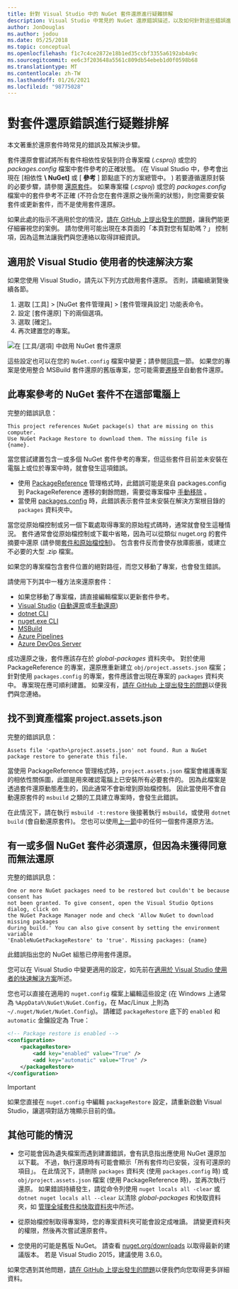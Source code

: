 ```yaml
---
title: 針對 Visual Studio 中的 NuGet 套件還原進行疑難排解
description: Visual Studio 中常見的 NuGet 還原錯誤描述，以及如何針對這些錯誤進行疑難排解。
author: JonDouglas
ms.author: jodou
ms.date: 05/25/2018
ms.topic: conceptual
ms.openlocfilehash: f1c7c4ce2872e18b1ed35ccbf3355a6192ab4a9c
ms.sourcegitcommit: ee6c3f203648a5561c809db54ebeb1d0f0598b68
ms.translationtype: MT
ms.contentlocale: zh-TW
ms.lasthandoff: 01/26/2021
ms.locfileid: "98775028"
---
```

# <a name="troubleshooting-package-restore-errors"></a>對套件還原錯誤進行疑難排解

本文著重於還原套件時常見的錯誤及其解決步驟。 

套件還原會嘗試將所有套件相依性安裝到符合專案檔 (*.csproj*) 或您的 *packages.config* 檔案中套件參考的正確狀態。  (在 Visual Studio 中，參考會出現在 [相依性 **\ NuGet]** 或 [ **參考** ] 節點底下的方案總管中。 ) 若要遵循還原封裝的必要步驟，請參閱 [還原套件](../consume-packages/package-restore.md#restore-packages)。 如果專案檔 (*.csproj*) 或您的 *packages.config* 檔案中的套件參考不正確 (不符合您在套件還原之後所需的狀態)，則您需要安裝套件或更新套件，而不是使用套件還原。

如果此處的指示不適用於您的情況，[請在 GitHub 上提出發生的問題](https://github.com/NuGet/docs.microsoft.com-nuget/issues)，讓我們能更仔細審視您的案例。 請勿使用可能出現在本頁面的「本頁對您有幫助嗎？」 控制項，因為這無法讓我們與您連絡以取得詳細資訊。

## <a name="quick-solution-for-visual-studio-users"></a>適用於 Visual Studio 使用者的快速解決方案

如果您使用 Visual Studio，請先以下列方式啟用套件還原。 否則，請繼續瀏覽後續各節。

1. 選取 [工具] > [NuGet 套件管理員] > [套件管理員設定] 功能表命令。
1. 設定 [套件還原] 下的兩個選項。
1. 選取 [確定]。
1. 再次建置您的專案。

![在 [工具/選項] 中啟用 NuGet 套件還原](../consume-packages/media/restore-01-autorestoreoptions.png)

這些設定也可以在您的 `NuGet.config` 檔案中變更；請參閱[同意](#consent)一節。 如果您的專案是使用整合 MSBuild 套件還原的舊版專案，您可能需要[遷移](package-restore.md#migrate-to-automatic-package-restore-visual-studio)至自動套件還原。

<a name="missing"></a>

## <a name="this-project-references-nuget-packages-that-are-missing-on-this-computer"></a>此專案參考的 NuGet 套件不在這部電腦上

完整的錯誤訊息：

```output
This project references NuGet package(s) that are missing on this computer.
Use NuGet Package Restore to download them. The missing file is {name}.
```

當您嘗試建置包含一或多個 NuGet 套件參考的專案，但這些套件目前並未安裝在電腦上或位於專案中時，就會發生這項錯誤。

- 使用 [PackageReference](package-references-in-project-files.md) 管理格式時，此錯誤可能是來自 packages.config 到 PackageReference 遷移的剩餘問題，需要從專案檔中 [手動移除](../resources/NuGet-FAQ.md#working-with-packages) 。
- 當使用 [packages.config](../reference/packages-config.md) 時，此錯誤表示套件並未安裝在解決方案根目錄的 `packages` 資料夾中。

當您從原始檔控制或另一個下載處取得專案的原始程式碼時，通常就會發生這種情況。 套件通常會從原始檔控制或下載中省略，因為可以從類似 nuget.org 的套件摘要中還原 (請參閱[套件和原始檔控制](Packages-and-Source-Control.md))。 包含套件反而會使存放庫膨脹，或建立不必要的大型 .zip 檔案。

如果您的專案檔包含套件位置的絕對路徑，而您又移動了專案，也會發生錯誤。

請使用下列其中一種方法來還原套件：

- 如果您移動了專案檔，請直接編輯檔案以更新套件參考。
- [Visual Studio](package-restore.md#restore-using-visual-studio) ([自動還原](package-restore.md#restore-packages-automatically-using-visual-studio)或[手動還原](package-restore.md#restore-packages-manually-using-visual-studio))
- [dotnet CLI](package-restore.md#restore-using-the-dotnet-cli)
- [nuget.exe CLI](package-restore.md#restore-using-the-nugetexe-cli)
- [MSBuild](package-restore.md#restore-using-msbuild)
- [Azure Pipelines](package-restore.md#restore-using-azure-pipelines)
- [Azure DevOps Server](package-restore.md#restore-using-azure-devops-server)

成功還原之後，套件應該存在於 *global-packages* 資料夾中。 對於使用 PackageReference 的專案，還原應重新建立 `obj/project.assets.json` 檔案；針對使用 `packages.config` 的專案，套件應該會出現在專案的 `packages` 資料夾中。 專案現在應可順利建置。 如果沒有，[請在 GitHub 上提出發生的問題](https://github.com/NuGet/docs.microsoft.com-nuget/issues)以便我們與您連絡。

<a name="assets"></a>

## <a name="assets-file-projectassetsjson-not-found"></a>找不到資產檔案 project.assets.json

完整的錯誤訊息：

```output
Assets file '<path>\project.assets.json' not found. Run a NuGet package restore to generate this file.
```

當使用 PackageReference 管理格式時，`project.assets.json` 檔案會維護專案的相依性關係圖，此圖是用來確認電腦上已安裝所有必要套件的。 因為此檔案是透過套件還原動態產生的，因此通常不會新增到原始檔控制。 因此當使用不會自動還原套件的 `msbuild` 之類的工具建立專案時，會發生此錯誤。

在此情況下，請在執行 `msbuild -t:restore` 後接著執行 `msbuild`，或使用 `dotnet build` (會自動還原套件)。 您也可以使用[上一節](#missing)中的任何一個套件還原方法。

<a name="consent"></a>

## <a name="one-or-more-nuget-packages-need-to-be-restored-but-couldnt-be-because-consent-has-not-been-granted"></a>有一或多個 NuGet 套件必須還原，但因為未獲得同意而無法還原

完整的錯誤訊息：

```output
One or more NuGet packages need to be restored but couldn't be because consent has
not been granted. To give consent, open the Visual Studio Options dialog, click on
the NuGet Package Manager node and check 'Allow NuGet to download missing packages
during build.' You can also give consent by setting the environment variable
'EnableNuGetPackageRestore' to 'true'. Missing packages: {name}
```

此錯誤指出您的 NuGet 組態已停用套件還原。

您可以在 Visual Studio 中變更適用的設定，如先前在[適用於 Visual Studio 使用者的快速解決方案](#quick-solution-for-visual-studio-users)所述。

您也可以直接在適用的 `nuget.config` 檔案上編輯這些設定 (在 Windows 上通常為 `%AppData%\NuGet\NuGet.Config`，在 Mac/Linux 上則為 `~/.nuget/NuGet/NuGet.Config`)。 請確認 `packageRestore` 底下的 `enabled` 和 `automatic` 金鑰設定為 True：

```xml
<!-- Package restore is enabled -->
<configuration>
    <packageRestore>
        <add key="enabled" value="True" />
        <add key="automatic" value="True" />
    </packageRestore>
</configuration>
```

> [!Important]
> 如果您直接在 `nuget.config` 中編輯 `packageRestore` 設定，請重新啟動 Visual Studio，讓選項對話方塊顯示目前的值。

## <a name="other-potential-conditions"></a>其他可能的情況

- 您可能會因為遺失檔案而遇到建置錯誤，會有訊息指出應使用 NuGet 還原加以下載。 不過，執行還原時有可能會顯示「所有套件均已安裝，沒有可還原的項目」。 在此情況下，請刪除 `packages` 資料夾 (使用 `packages.config` 時) 或 `obj/project.assets.json` 檔案 (使用 PackageReference 時)，並再次執行還原。 如果錯誤持續發生，請從命令列使用 `nuget locals all -clear` 或 `dotnet nuget locals all --clear` 以清除 *global-packages* 和快取資料夾，如 [管理全域套件和快取資料夾](managing-the-global-packages-and-cache-folders.md)中所述。

- 從原始檔控制取得專案時，您的專案資料夾可能會設定成唯讀。 請變更資料夾的權限，然後再次嘗試還原套件。

- 您使用的可能是舊版 NuGet。 請查看 [nuget.org/downloads](https://www.nuget.org/downloads) 以取得最新的建議版本。 若是 Visual Studio 2015，建議使用 3.6.0。

如果您遇到其他問題，[請在 GitHub 上提出發生的問題](https://github.com/NuGet/docs.microsoft.com-nuget/issues)以便我們向您取得更多詳細資料。
